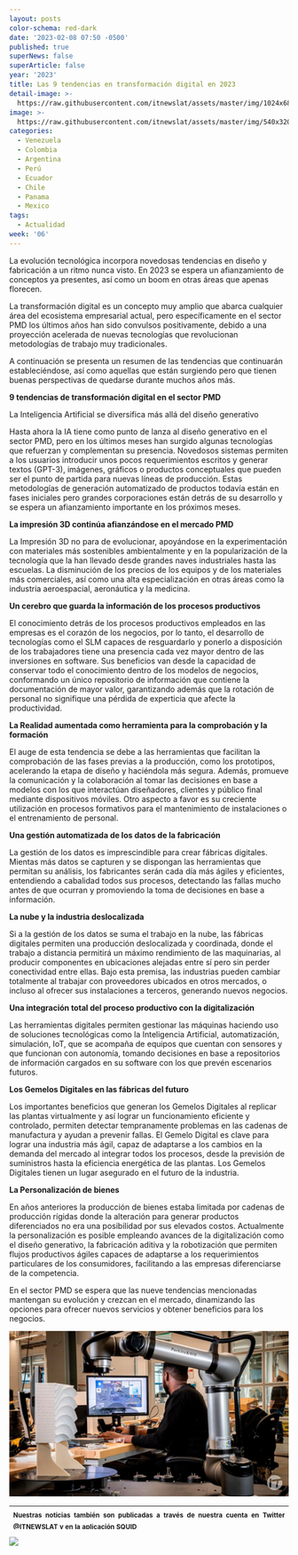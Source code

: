 ```yaml
---
layout: posts
color-schema: red-dark
date: '2023-02-08 07:50 -0500'
published: true
superNews: false
superArticle: false
year: '2023'
title: Las 9 tendencias en transformación digital en 2023
detail-image: >-
  https://raw.githubusercontent.com/itnewslat/assets/master/img/1024x680/brazo-inteligente-g.jpg
image: >-
  https://raw.githubusercontent.com/itnewslat/assets/master/img/540x320/brazo-inteligente-p.jpg
categories:
  - Venezuela
  - Colombia
  - Argentina
  - Perú
  - Ecuador
  - Chile
  - Panama
  - Mexico
tags:
  - Actualidad
week: '06'
---
```

La evolución tecnológica incorpora novedosas tendencias en diseño y fabricación a un ritmo nunca visto. En 2023 se espera un afianzamiento de conceptos ya presentes, así como un boom en otras áreas que apenas florecen.
  
La transformación digital es un concepto muy amplio que abarca cualquier área del ecosistema empresarial actual, pero específicamente en el sector PMD los últimos años han sido convulsos positivamente, debido a una proyección acelerada de nuevas tecnologías que revolucionan metodologías de trabajo muy tradicionales.

A continuación se presenta un resumen de las tendencias que continuarán estableciéndose, así como aquellas que están surgiendo pero que tienen buenas perspectivas de quedarse durante muchos años más.
 
**9 tendencias de transformación digital en el sector PMD**

La Inteligencia Artificial se diversifica más allá del diseño generativo

Hasta ahora la IA tiene como punto de lanza al diseño generativo en el sector PMD, pero en los últimos meses han surgido algunas tecnologías que refuerzan y complementan su presencia. Novedosos sistemas permiten a los usuarios introducir unos pocos requerimientos escritos y generar textos (GPT-3), imágenes, gráficos o productos conceptuales que pueden ser el punto de partida para nuevas líneas de producción. Estas metodologías de generación automatizado de productos todavía están en fases iniciales pero grandes corporaciones están detrás de su desarrollo y se espera un afianzamiento importante en los próximos meses. 

**La impresión 3D continúa afianzándose en el mercado PMD**

La Impresión 3D no para de evolucionar, apoyándose en la experimentación con materiales más sostenibles ambientalmente y en la popularización de la tecnología que la han llevado desde grandes naves industriales hasta las escuelas. La disminución de los precios de los equipos y de los materiales más comerciales, así como una alta especialización en otras áreas como la industria aeroespacial, aeronáutica y la medicina.

**Un cerebro que guarda la información de los procesos productivos**

El conocimiento detrás de los procesos productivos empleados en las empresas es el corazón de los negocios, por lo tanto, el desarrollo de tecnologías como el SLM capaces de resguardarlo y ponerlo a disposición de los trabajadores tiene una presencia cada vez mayor dentro de las inversiones en software. Sus beneficios van desde la capacidad de conservar todo el conocimiento dentro de los modelos de negocios, conformando un único repositorio de información que contiene la documentación de mayor valor, garantizando además que la rotación de personal no signifique una pérdida de experticia que afecte la productividad. 

**La Realidad aumentada como herramienta para la comprobación y la formación**

El auge de esta tendencia se debe a las herramientas que facilitan la comprobación de las fases previas a la producción, como los prototipos, acelerando la etapa de diseño y haciéndola más segura. Además, promueve la comunicación y la colaboración al tomar las decisiones en base a modelos con los que interactúan diseñadores, clientes y público final mediante dispositivos móviles. Otro aspecto a favor es su creciente utilización en procesos formativos para el mantenimiento de instalaciones o el entrenamiento de personal.
 
**Una gestión automatizada de los datos de la fabricación**

La gestión de los datos es imprescindible para crear fábricas digitales. Mientas más datos se capturen y se dispongan las herramientas que permitan su análisis, los fabricantes serán cada día más ágiles y eficientes, entendiendo a cabalidad todos sus procesos, detectando las fallas mucho antes de que ocurran y promoviendo la toma de decisiones en base a información. 

**La nube y la industria deslocalizada**

Si a la gestión de los datos se suma el trabajo en la nube, las fábricas digitales permiten una producción deslocalizada y coordinada, donde el trabajo a distancia permitirá un máximo rendimiento de las maquinarias, al producir componentes en ubicaciones alejadas entre sí pero sin perder conectividad entre ellas. Bajo esta premisa, las industrias pueden cambiar totalmente al trabajar con proveedores ubicados en otros mercados, o incluso al ofrecer sus instalaciones a terceros, generando nuevos negocios. 

**Una integración total del proceso productivo con la digitalización**

Las herramientas digitales permiten gestionar las máquinas haciendo uso de soluciones tecnológicas como la Inteligencia Artificial, automatización, simulación, IoT, que se acompaña de equipos que cuentan con sensores y que funcionan con autonomía, tomando decisiones en base a repositorios de información cargados en su software con los que prevén escenarios futuros.

**Los Gemelos Digitales en las fábricas del futuro**

Los importantes beneficios que generan los Gemelos Digitales al replicar las plantas virtualmente y así lograr un funcionamiento eficiente y controlado, permiten detectar tempranamente problemas en las cadenas de manufactura y ayudan a prevenir fallas. El Gemelo Digital es clave para lograr una industria más ágil, capaz de adaptarse a los cambios en la demanda del mercado al integrar todos los procesos, desde la previsión de suministros hasta la eficiencia energética de las plantas. Los Gemelos Digitales tienen un lugar asegurado en el futuro de la industria. 

**La Personalización de bienes**

En años anteriores la producción de bienes estaba limitada por cadenas de producción rígidas donde la alteración para generar productos diferenciados no era una posibilidad por sus elevados costos. Actualmente la personalización es posible empleando avances de la digitalización como el diseño generativo, la fabricación aditiva y la robotización que permiten flujos productivos ágiles capaces de adaptarse a los requerimientos particulares de los consumidores, facilitando a las empresas diferenciarse de la competencia. 

En el sector PMD se espera que las nueve tendencias mencionadas mantengan su evolución y crezcan en el mercado, dinamizando las opciones para ofrecer nuevos servicios y obtener beneficios para los negocios.
 
![](https://raw.githubusercontent.com/itnewslat/assets/master/img/540x320/brazo-inteligente-p.jpg)

<table style="height: 42px;" width="569">
<tbody>
<tr>
<td style="text-align: justify;"><sub><strong>Nuestras noticias también son publicadas a través de nuestra cuenta en Twitter <a href="https://twitter.com/itnewslat?lang=es">@ITNEWSLAT</a> y en la aplicación <a href="https://squidapp.co/en/">SQUID</a></strong></sub></td>
</tr>
</tbody>
</table>

<img src="https://tracker.metricool.com/c3po.jpg?hash=56f88a41e39ab42c063cc51676587a04"/>